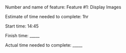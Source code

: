 Number and name of feature: Feature #1: Display Images 

Estimate of time needed to complete: 1hr

Start time: 14:45

Finish time: _____

Actual time needed to complete: _____